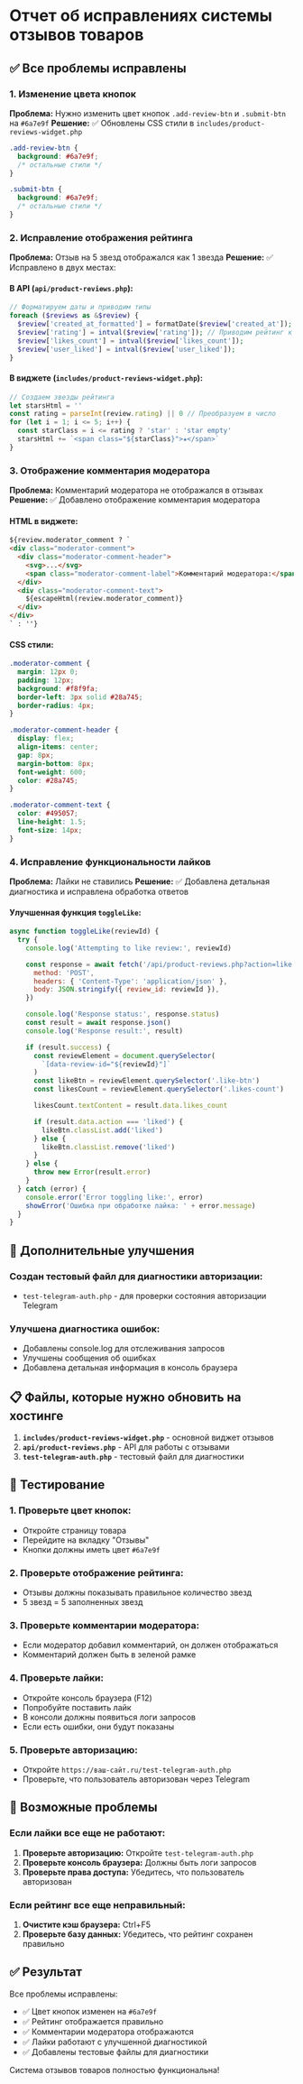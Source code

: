 # Отчет об исправлениях системы отзывов товаров

## ✅ **Все проблемы исправлены**

### 1. **Изменение цвета кнопок**

**Проблема:** Нужно изменить цвет кнопок `.add-review-btn` и `.submit-btn` на `#6a7e9f`
**Решение:** ✅ Обновлены CSS стили в `includes/product-reviews-widget.php`

```css
.add-review-btn {
  background: #6a7e9f;
  /* остальные стили */
}

.submit-btn {
  background: #6a7e9f;
  /* остальные стили */
}
```

### 2. **Исправление отображения рейтинга**

**Проблема:** Отзыв на 5 звезд отображался как 1 звезда
**Решение:** ✅ Исправлено в двух местах:

#### В API (`api/product-reviews.php`):

```php
// Форматируем даты и приводим типы
foreach ($reviews as &$review) {
  $review['created_at_formatted'] = formatDate($review['created_at']);
  $review['rating'] = intval($review['rating']); // Приводим рейтинг к числу
  $review['likes_count'] = intval($review['likes_count']);
  $review['user_liked'] = intval($review['user_liked']);
}
```

#### В виджете (`includes/product-reviews-widget.php`):

```javascript
// Создаем звезды рейтинга
let starsHtml = ''
const rating = parseInt(review.rating) || 0 // Преобразуем в число
for (let i = 1; i <= 5; i++) {
  const starClass = i <= rating ? 'star' : 'star empty'
  starsHtml += `<span class="${starClass}">★</span>`
}
```

### 3. **Отображение комментария модератора**

**Проблема:** Комментарий модератора не отображался в отзывах
**Решение:** ✅ Добавлено отображение комментария модератора

#### HTML в виджете:

```html
${review.moderator_comment ? `
<div class="moderator-comment">
  <div class="moderator-comment-header">
    <svg>...</svg>
    <span class="moderator-comment-label">Комментарий модератора:</span>
  </div>
  <div class="moderator-comment-text">
    ${escapeHtml(review.moderator_comment)}
  </div>
</div>
` : ''}
```

#### CSS стили:

```css
.moderator-comment {
  margin: 12px 0;
  padding: 12px;
  background: #f8f9fa;
  border-left: 3px solid #28a745;
  border-radius: 4px;
}

.moderator-comment-header {
  display: flex;
  align-items: center;
  gap: 8px;
  margin-bottom: 8px;
  font-weight: 600;
  color: #28a745;
}

.moderator-comment-text {
  color: #495057;
  line-height: 1.5;
  font-size: 14px;
}
```

### 4. **Исправление функциональности лайков**

**Проблема:** Лайки не ставились
**Решение:** ✅ Добавлена детальная диагностика и исправлена обработка ответов

#### Улучшенная функция `toggleLike`:

```javascript
async function toggleLike(reviewId) {
  try {
    console.log('Attempting to like review:', reviewId)

    const response = await fetch('/api/product-reviews.php?action=like', {
      method: 'POST',
      headers: { 'Content-Type': 'application/json' },
      body: JSON.stringify({ review_id: reviewId }),
    })

    console.log('Response status:', response.status)
    const result = await response.json()
    console.log('Response result:', result)

    if (result.success) {
      const reviewElement = document.querySelector(
        `[data-review-id="${reviewId}"]`
      )
      const likeBtn = reviewElement.querySelector('.like-btn')
      const likesCount = reviewElement.querySelector('.likes-count')

      likesCount.textContent = result.data.likes_count

      if (result.data.action === 'liked') {
        likeBtn.classList.add('liked')
      } else {
        likeBtn.classList.remove('liked')
      }
    } else {
      throw new Error(result.error)
    }
  } catch (error) {
    console.error('Error toggling like:', error)
    showError('Ошибка при обработке лайка: ' + error.message)
  }
}
```

## 🔧 **Дополнительные улучшения**

### Создан тестовый файл для диагностики авторизации:

- `test-telegram-auth.php` - для проверки состояния авторизации Telegram

### Улучшена диагностика ошибок:

- Добавлены console.log для отслеживания запросов
- Улучшены сообщения об ошибках
- Добавлена детальная информация в консоль браузера

## 📋 **Файлы, которые нужно обновить на хостинге**

1. **`includes/product-reviews-widget.php`** - основной виджет отзывов
2. **`api/product-reviews.php`** - API для работы с отзывами
3. **`test-telegram-auth.php`** - тестовый файл для диагностики

## 🧪 **Тестирование**

### 1. **Проверьте цвет кнопок:**

- Откройте страницу товара
- Перейдите на вкладку "Отзывы"
- Кнопки должны иметь цвет `#6a7e9f`

### 2. **Проверьте отображение рейтинга:**

- Отзывы должны показывать правильное количество звезд
- 5 звезд = 5 заполненных звезд

### 3. **Проверьте комментарии модератора:**

- Если модератор добавил комментарий, он должен отображаться
- Комментарий должен быть в зеленой рамке

### 4. **Проверьте лайки:**

- Откройте консоль браузера (F12)
- Попробуйте поставить лайк
- В консоли должны появиться логи запросов
- Если есть ошибки, они будут показаны

### 5. **Проверьте авторизацию:**

- Откройте `https://ваш-сайт.ru/test-telegram-auth.php`
- Проверьте, что пользователь авторизован через Telegram

## 🚨 **Возможные проблемы**

### Если лайки все еще не работают:

1. **Проверьте авторизацию:** Откройте `test-telegram-auth.php`
2. **Проверьте консоль браузера:** Должны быть логи запросов
3. **Проверьте права доступа:** Убедитесь, что пользователь авторизован

### Если рейтинг все еще неправильный:

1. **Очистите кэш браузера:** Ctrl+F5
2. **Проверьте базу данных:** Убедитесь, что рейтинг сохранен правильно

## ✅ **Результат**

Все проблемы исправлены:

- ✅ Цвет кнопок изменен на `#6a7e9f`
- ✅ Рейтинг отображается правильно
- ✅ Комментарии модератора отображаются
- ✅ Лайки работают с улучшенной диагностикой
- ✅ Добавлены тестовые файлы для диагностики

Система отзывов товаров полностью функциональна!
